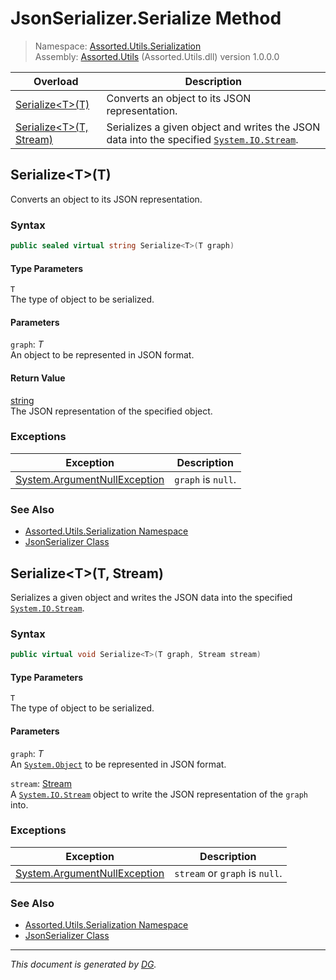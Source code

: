 ﻿# JsonSerializer.Serialize Method

> Namespace: [Assorted.Utils.Serialization](index.md#assortedutilsserialization-namespace)\
> Assembly: [Assorted.Utils](index.md) (Assorted.Utils.dll) version 1.0.0.0

Overload | Description
--- | ---
[Serialize\<T>(T)](Assorted.Utils.Serialization.JsonSerializer.Serialize.md#serializett) | Converts an object to its JSON representation.
[Serialize\<T>(T, Stream)](Assorted.Utils.Serialization.JsonSerializer.Serialize.md#serializett-stream) | Serializes a given object and writes the JSON data into the specified [`System.IO.Stream`](https://docs.microsoft.com/en-us/dotnet/api/system.io.stream).

## Serialize\<T>(T)

Converts an object to its JSON representation.

### Syntax

```csharp
public sealed virtual string Serialize<T>(T graph)
```

#### Type Parameters

`T`\
The type of object to be serialized.

#### Parameters

`graph`: _T_\
An object to be represented in JSON format.

#### Return Value

[string](https://docs.microsoft.com/en-us/dotnet/api/system.string)\
The JSON representation of the specified object.

### Exceptions

Exception | Description
--- | ---
[System.ArgumentNullException](https://docs.microsoft.com/en-us/dotnet/api/system.argumentnullexception) | `graph` is `null`.

### See Also

- [Assorted.Utils.Serialization Namespace](index.md#assortedutilsserialization-namespace)
- [JsonSerializer Class](Assorted.Utils.Serialization.JsonSerializer.md)

## Serialize\<T>(T, Stream)

Serializes a given object and writes the JSON data into the specified [`System.IO.Stream`](https://docs.microsoft.com/en-us/dotnet/api/system.io.stream).

### Syntax

```csharp
public virtual void Serialize<T>(T graph, Stream stream)
```

#### Type Parameters

`T`\
The type of object to be serialized.

#### Parameters

`graph`: _T_\
An [`System.Object`](https://docs.microsoft.com/en-us/dotnet/api/system.object) to be represented in JSON format.

`stream`: [Stream](https://docs.microsoft.com/en-us/dotnet/api/system.io.stream)\
A [`System.IO.Stream`](https://docs.microsoft.com/en-us/dotnet/api/system.io.stream) object to write the JSON representation of the `graph` into.

### Exceptions

Exception | Description
--- | ---
[System.ArgumentNullException](https://docs.microsoft.com/en-us/dotnet/api/system.argumentnullexception) | `stream` or `graph` is `null`.

### See Also

- [Assorted.Utils.Serialization Namespace](index.md#assortedutilsserialization-namespace)
- [JsonSerializer Class](Assorted.Utils.Serialization.JsonSerializer.md)

---

_This document is generated by [DG](https://github.com/Khojasteh/dg)._
